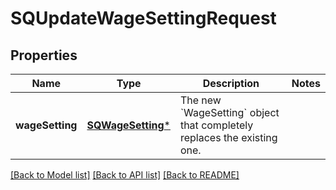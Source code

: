 # SQUpdateWageSettingRequest

## Properties
Name | Type | Description | Notes
------------ | ------------- | ------------- | -------------
**wageSetting** | [**SQWageSetting***](SQWageSetting.md) | The new &#x60;WageSetting&#x60; object that completely replaces the existing one. | 

[[Back to Model list]](../README.md#documentation-for-models) [[Back to API list]](../README.md#documentation-for-api-endpoints) [[Back to README]](../README.md)


